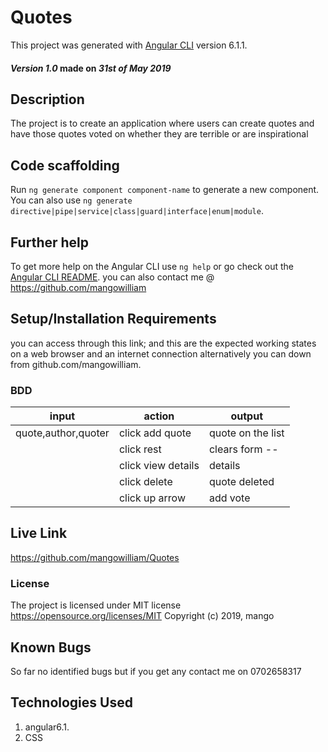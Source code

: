 # Quotes

This project was generated with [Angular CLI](https://github.com/angular/angular-cli) version 6.1.1.

#### _Version 1.0_ made on _31st of May 2019_

## Description

The project is to create an application where users can create quotes and have those quotes voted on whether they are terrible or are inspirational

## Code scaffolding

Run `ng generate component component-name` to generate a new component. You can also use `ng generate directive|pipe|service|class|guard|interface|enum|module`.

## Further help

To get more help on the Angular CLI use `ng help` or go check out the [Angular CLI README](https://github.com/angular/angular-cli/blob/master/README.md).
you can also contact me @ <https://github.com/mangowilliam>

## Setup/Installation Requirements

you can access through this link;
and this are the expected working states on a web browser and an internet connection
alternatively you can down from github.com/mangowilliam.

### BDD

| input               | action             | output            |
| ------------------- | ------------------ | ----------------- |
| quote,author,quoter | click add quote    | quote on the list |
|                     | click rest         | clears form    -- |
|                     | click view details | details           |
|                     | click delete       | quote deleted     |
|                     | click up arrow     | add vote          |

## Live Link

<https://github.com/mangowilliam/Quotes>

### License

The project is licensed under MIT license <https://opensource.org/licenses/MIT>
Copyright (c) 2019, mango

## Known Bugs

So far no identified bugs but if you get any contact me on 0702658317

## Technologies Used

1.  angular6.1.
2.  CSS
        
